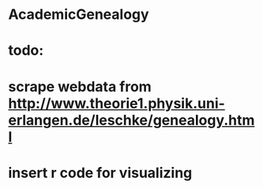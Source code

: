 # AcademicGenealogy

# todo:
#   scrape webdata from http://www.theorie1.physik.uni-erlangen.de/leschke/genealogy.html
#   insert r code for visualizing
